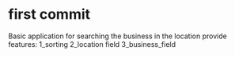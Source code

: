 # first commit 

Basic application for searching the business in the location provide
features:
1_sorting
2_location field
3_business_field
